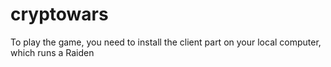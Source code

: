 # cryptowars

To play the game, you need to install the client part on your local computer, which runs a Raiden